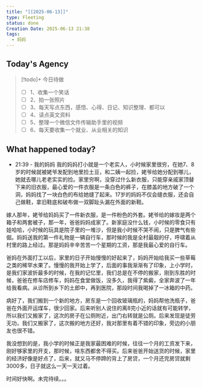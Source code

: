 ```yaml
---
title: "[[2025-06-13]]"
type: Fleeting
status: done
Creation Date: 2025-06-13 21:38
tags:
  - 妈妈
---
```

## Today's Agency
> [!todo]+ 今日待做
> - [ ] 1、收集一个笑话
> - [ ] 2、拍一张照片
> - [ ] 3、每天写点东西，感悟、心得、日记、知识整理、都可以
> - [ ] 4、读点英文资料
> - [ ] 5、整理一个微信文件传输助手里的视频
> - [ ] 6、每天要收集一个就业、从业相关的知识

## What happened today?
- 21:39 - 我的妈妈
我的妈妈打小就是一个老实人，小时候家里很穷，在她7、8岁的时候就被姥爷发配到地里捡土豆，和二姨一起捡，姥爷给她分配到哪儿，她就去哪儿老老实实的捡。家里穷啊，没穿过什么新衣服，只能穿亲戚家顶替下来的旧衣服，最心爱的一件衣服是一条白色的裤子，在膝盖的地方破了一个洞，妈妈找了一块白色的布给她缝了起来。17岁的妈妈不仅会缝衣服，还会自己做鞋，拿旧鞋底和破布做一双脚趾头漏在外面的新鞋。

嫁人那年，姥爷给妈妈买了一件新衣服，是一件粉色的外套。姥爷给的嫁妆是两个箱子和两套被子，那一年，爸爸妈妈成家了。新家庭没什么钱，小时候的零食只有娃哈哈，小时候的玩具是院子里的一堆沙，但是我小时候不哭不闹，只是脾气有些倔。妈妈送我的第一件礼物是一辆自行车，那时候的我是全村最靓的仔，呼啸着从村里的路上经过。那是妈妈辛辛苦苦一个星期的工资，那是我最心爱的自行车。

爸妈在外面打工以后，家里的日子开始慢慢的好起来了，妈妈开始给我买一些草莓之类的稀罕水果了。慢慢的我开始上学了，后面的事我渐渐有了印象，上小学时，是我们家波折最多的时候，在我的记忆里，我们总是在不停的搬家，刚到东胜的时候，爸爸在修车店修车，妈妈在食堂做饭，没多久，我得了紫癜，全家奔波了一年给我看病。从诊所到乡下的土郎中，再到医院，那段时间我喝掉了一冰箱的中药。

病好了，我们搬到一个新的地方，房东是一个回收玻璃瓶的，妈妈帮他洗瓶子，爸爸在外面开运煤车，很少回家。后来听别人说住的离8完小近的话就有可能转学，所以我们又搬家了，这次的房子在公厕附近，出门右转就是公厕。后来发现是徒劳无功，我们又搬家了，这次搬的地方还好，我对那里有着不错的印象，旁边的小朋友也很不错。

我没想到的是，我小学的时候正是我家最困难的时候，往往一个月的工资发下来，刚好够家里的开支，那时候，啥东西都舍不得买。后来爸爸开始送货的时候，家里的经济好像是好点了，后来，就又马不停蹄的背上了房贷，一个月还完房贷就剩3000多，日子就这么一天一天过着。

时间好快啊。未完待续。。。